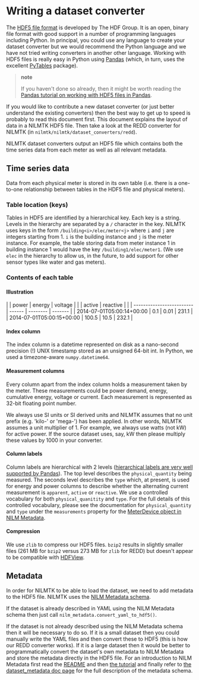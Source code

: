 # Writing a dataset converter

The [HDF5 file format](http://www.hdfgroup.org/HDF5) is developed by The
HDF Group. It is an open, binary file format with good support in a
number of programming languages including Python. In principal, you
could use any language to create your dataset converter but we would
recommend the Python language and we have not tried writing converters
in another other language. Working with HDF5 files is really easy in
Python using [Pandas](http://pandas.pydata.org/) (which, in turn, uses
the excellent [PyTables](http://www.pytables.org) package).

> **note**
>
> If you haven't done so already, then it might be worth reading the
> [Pandas tutorial on working with HDF5 files in
> Pandas](http://pandas.pydata.org/pandas-docs/stable/io.html#hdf5-pytables).

If you would like to contribute a new dataset converter (or just better
understand the existing converters) then the best way to get up to speed
is probably to read this document first. This document explains the
layout of data in a NILMTK HDF5 file. Then take a look at the REDD
converter for NILMTK (in `nilmtk/nilmtk/dataset_converters/redd`).

NILMTK dataset converters output an HDF5 file which contains both the
time series data from each meter as well as all relevant metadata.


## Time series data

Data from each physical meter is stored in its own table (i.e. there is
a one-to-one relationship between tables in the HDF5 file and physical
meters).


### Table location (keys)

Tables in HDF5 are identified by a hierarchical key. Each key is a
string. Levels in the hierarchy are separated by a `/` character in the
key. NILMTK uses keys in the form `/building<i>/elec/meter<j>` where `i`
and `j` are integers starting from 1. `i` is the building instance and
`j` is the meter instance. For example, the table storing data from
meter instance 1 in building instance 1 would have the key
`/building1/elec/meter1`. (We use `elec` in the hierarchy to allow us,
in the future, to add support for other sensor types like water and gas
meters).

### Contents of each table

#### Illustration

|                           |  power | energy   | voltage |
|                           | active | reactive |         |
| ------------------------- | ------ | -------- | ------- |
| 2014-07-01T05:00:14+00:00 |    0.1 |     0.01 |   231.1 |
| 2014-07-01T05:00:15+00:00 |  100.5 |    10.5  |   232.1 |

#### Index column

The index column is a datetime represented on disk as a nano-second
precision (!) UNIX timestamp stored as an unsigned 64-bit int. In
Python, we used a timezone-aware `numpy.datetime64`.

#### Measurement columns

Every column apart from the index column holds a measurement taken by
the meter. These measurements could be power demand, energy, cumulative
energy, voltage or current. Each measurement is represented as 32-bit
floating point number.

We always use SI units or SI derived units and NILMTK assumes that no
unit prefix (e.g. 'kilo-' or 'mega-') has been applied. In other words,
NILMTK assumes a unit multiplier of 1. For example, we always use watts
(not kW) for active power. If the source dataset uses, say, kW then
please multiply these values by 1000 in your converter.

#### Column labels

Column labels are hierarchical with 2 levels ([hierarchical labels are
very well supported by
Pandas](http://pandas.pydata.org/pandas-docs/stable/indexing.html#hierarchical-indexing-multiindex)).
The top level describes the `physical_quantity` being measured. The
seconds level describes the `type` which, at present, is used for energy
and power columns to describe whether the alternating current
measurement is `apparent`, `active` or `reactive`. We use a controlled
vocabulary for both `physical_quanitity` and `type`. For the full
details of this controlled vocabulary, please see the documentation for
`physical_quantity` and `type` under the `measurements` property for the
[MeterDevice object in NILM
Metadata](http://nilm-metadata.readthedocs.org/en/latest/dataset_metadata.html#meterdevice).

#### Compression

We use `zlib` to compress our HDF5 files. `bzip2` results in slightly
smaller files (261 MB for `bzip2` versus 273 MB for `zlib` for REDD) but
doesn't appear to be compatible with
[HDFView](http://www.hdfgroup.org/products/java/release/download.html).


## Metadata

In order for NILMTK to be able to load the dataset, we need to add
metadata to the HDF5 file. NILMTK uses the [NILM Metadata
schema](https://github.com/nilmtk/nilm_metadata).

If the dataset is already described in YAML using the NILM Metadata
schema then just call `nilm_metadata.convert_yaml_to_hdf5()`.

If the dataset is not already described using the NILM Metadata schema
then it will be necessary to do so. If it is a small dataset then you
could manually write the YAML files and then convert these to HDF5 (this
is how our REDD converter works). If it is a large dataset then it would
be better to programmatically convert the dataset's own metadata to NILM
Metadata and store the metadata directly in the HDF5 file. For an
introduction to NILM Metadata first read the
[README](https://github.com/nilmtk/nilm_metadata/blob/master/README.md)
and then [the
tutorial](http://nilm-metadata.readthedocs.org/en/latest/tutorial.html)
and finally refer to [the dataset\_metadata doc
page](http://nilm-metadata.readthedocs.org/en/latest/dataset_metadata.html)
for the full description of the metadata schema.
